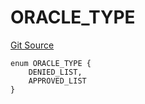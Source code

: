 # ORACLE_TYPE
[Git Source](https://github.com/thrackle-io/forte-rules-engine/blob/82c852aae835019a12c3223cb7eabe7f59f19e1a/src/protocol/economic/ruleProcessor/RuleCodeData.sol)


```solidity
enum ORACLE_TYPE {
    DENIED_LIST,
    APPROVED_LIST
}
```

